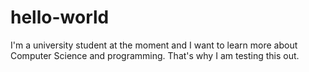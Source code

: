 # hello-world

I'm a university student at the moment and I want to learn more about Computer Science and programming. That's why I am testing this out.
